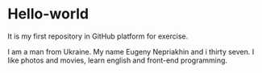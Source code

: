 # Hello-world
It is my first repository in GitHub platform for exercise.

I am a man from Ukraine. My name Eugeny Nepriakhin and i thirty seven. I like photos and movies, learn english and front-end programming.
